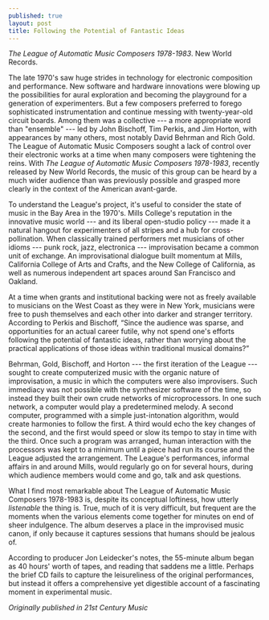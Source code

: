 ```yaml
---
published: true
layout: post
title: Following the Potential of Fantastic Ideas
---
```


*The League of Automatic Music Composers 1978-1983*. New World Records.

The late 1970's saw huge strides in technology for electronic composition and performance. New software and hardware innovations were blowing up the possibilities for aural exploration and becoming the playground for a generation of experimenters. But a few composers preferred to forego sophisticated instrumentation and continue messing with twenty-year-old circuit boards. Among them was a collective --- a more appropriate word than "ensemble" --- led by John Bischoff, Tim Perkis, and Jim Horton, with appearances by many others, most notably David Behrman and Rich Gold. The League of Automatic Music Composers sought a lack of control over their electronic works at a time when many composers were tightening the reins. With *The League of Automatic Music Composers 1978-1983*, recently released by New World Records, the music of this group can be heard by a much wider audience than was previously possible and grasped more clearly in the context of the American avant-garde.

To understand the League's project, it's useful to consider the state of music in the Bay Area in the 1970's. Mills College's reputation in the innovative music world --- and its liberal open-studio policy --- made it a natural hangout for experimenters of all stripes and a hub for cross-pollination. When classically trained performers met musicians of other idioms --- punk rock, jazz, electronica --- improvisation became a common unit of exchange. An improvisational dialogue built momentum at Mills, California College of Arts and Crafts, and the New College of California, as well as numerous independent art spaces around San Francisco and Oakland.

At a time when grants and institutional backing were not as freely available to musicians on the West Coast as they were in New York, musicians were free to push themselves and each other into darker and stranger territory. According to Perkis and Bischoff, “Since the audience was sparse, and opportunities for an actual career futile, why not spend one's efforts following the potential of fantastic ideas, rather than worrying about the practical applications of those ideas within traditional musical domains?”

Behrman, Gold, Bischoff, and Horton --- the first iteration of the League --- sought to create computerized music with the organic nature of improvisation, a music in which the computers were also improvisers. Such immediacy was not possible with the synthesizer software of the time, so instead they built their own crude networks of microprocessors. In one such network, a computer would play a predetermined melody. A second computer, programmed with a simple just-intonation algorithm, would create harmonies to follow the first. A third would echo the key changes of the second, and the first would speed or slow its tempo to stay in time with the third. Once such a program was arranged, human interaction with the processors was kept to a minimum until a piece had run its course and the League adjusted the arrangement. The League's performances, informal affairs in and around Mills, would regularly go on for several hours, during which audience members would come and go, talk and ask questions.

What I find most remarkable about The League of Automatic Music Composers 1978-1983 is, despite its conceptual loftiness, how utterly *listenable* the thing is. True, much of it is very difficult, but frequent are the moments when the various elements come together for minutes on end of sheer indulgence. The album deserves a place in the improvised music canon, if only because it captures sessions that humans should be jealous of.

According to producer Jon Leidecker's notes, the 55-minute album began as 40 hours' worth of tapes, and reading that saddens me a little. Perhaps the brief CD fails to capture the leisureliness of the original performances, but instead it offers a comprehensive yet digestible account of a fascinating moment in experimental music.

*Originally published in 21st Century Music*